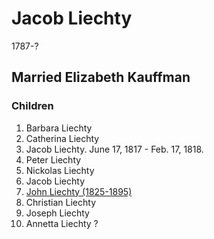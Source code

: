 # Jacob Liechty
1787-?

## Married Elizabeth Kauffman

### Children

1. Barbara Liechty
2. Catherina Liechty
3. Jacob Liechty. June 17, 1817 - Feb. 17, 1818.
4. Peter Liechty
5. Nickolas Liechty
6. Jacob Liechty
7. [John Liechty (1825-1895)](./John/John-Liechty-1825.md)
8. Christian Liechty
9. Joseph Liechty
10. Annetta Liechty ?
